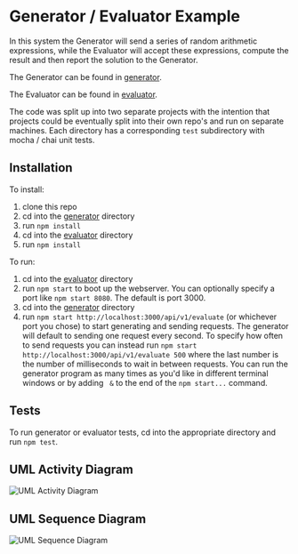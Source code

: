# Generator / Evaluator Example

In this system the Generator will send a series of random arithmetic expressions, while the Evaluator will accept these expressions, compute the result and then report the solution to the Generator.

The Generator can be found in [generator](/generator).

The Evaluator can be found in [evaluator](/evaluator).

The code was split up into two separate projects with the intention that projects could be eventually split into their own repo's and run on separate machines. Each directory has a corresponding `test` subdirectory with mocha / chai unit tests.

## Installation

To install:

1. clone this repo
1. cd into the [generator](/generator) directory
1. run `npm install`
1. cd into the [evaluator](/evaluator) directory
1. run `npm install`

To run:

1. cd into the [evaluator](/evaluator) directory
1. run `npm start` to boot up the webserver. You can optionally specify a port like `npm start 8080`. The default is port 3000.
1. cd into the [generator](/generator) directory
1. run `npm start http://localhost:3000/api/v1/evaluate` (or whichever port you chose) to start generating and sending requests. The generator will default to sending one request every second. To specify how often to send requests you can instead run `npm start http://localhost:3000/api/v1/evaluate 500` where the last number is the number of milliseconds to wait in between requests. You can run the generator program as many times as you'd like in different terminal windows or by adding ` &` to the end of the `npm start...` command.

## Tests

To run generator or evaluator tests, cd into the appropriate directory and run `npm test`.

## UML Activity Diagram

![UML Activity Diagram](activity.png)

## UML Sequence Diagram

![UML Sequence Diagram](sequence.png)
